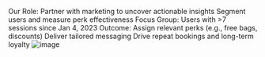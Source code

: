 Our Role:
Partner with marketing to uncover actionable insights
Segment users and measure perk effectiveness
Focus Group:
Users with >7 sessions since Jan 4, 2023
Outcome:
Assign relevant perks (e.g., free bags, discounts)
Deliver tailored messaging
Drive repeat bookings and long-term loyalty
![image](https://github.com/user-attachments/assets/8e906531-018a-462a-a559-66457b3c660a)


